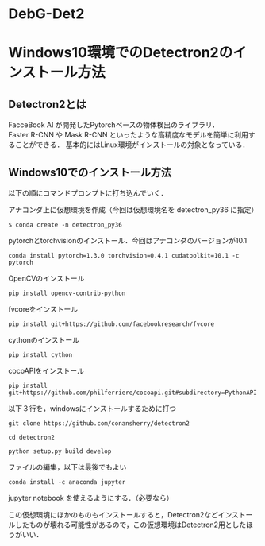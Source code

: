 # DebG-Det2

# Windows10環境でのDetectron2のインストール方法
## Detectron2とは
FacceBook AI が開発したPytorchベースの物体検出のライブラリ．  
Faster R-CNN や Mask R-CNN といったような高精度なモデルを簡単に利用することができる．
基本的にはLinux環境がインストールの対象となっている．

## Windows10でのインストール方法
以下の順にコマンドプロンプトに打ち込んでいく．

アナコンダ上に仮想環境を作成（今回は仮想環境名を detectron_py36 に指定）
```
$ conda create -n detectron_py36
```

pytorchとtorchvisionのインストール．今回はアナコンダのバージョンが10.1
```
conda install pytorch=1.3.0 torchvision=0.4.1 cudatoolkit=10.1 -c pytorch
```

OpenCVのインストール
```
pip install opencv-contrib-python
```

fvcoreをインストール
```
pip install git+https://github.com/facebookresearch/fvcore
```

cythonのインストール
```
pip install cython
```

cocoAPIをインストール

```
pip install git+https://github.com/philferriere/cocoapi.git#subdirectory=PythonAPI
```

以下３行を，windowsにインストールするために打つ
```
git clone https://github.com/conansherry/detectron2
```
```
cd detectron2
```
```
python setup.py build develop
```

ファイルの編集，以下は最後でもよい
```
conda install -c anaconda jupyter
```
jupyter notebook を使えるようにする．（必要なら）

この仮想環境にほかのものもインストールすると，Detectron2などインストールしたものが壊れる可能性があるので，この仮想環境はDetectron2用としたほうがいい．
